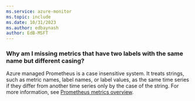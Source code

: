 ```yaml
---
ms.service: azure-monitor
ms.topic: include
ms.date: 10/31/2023
ms.author: edbaynash
author: EdB-MSFT
---
```


### Why am I missing metrics that have two labels with the same name but different casing?

Azure managed Prometheus is a case insensitive system. It treats strings, such as metric names, label names, or label values, as the same time series if they differ from another time series only by the case of the string. For more information, see [Prometheus metrics overview](/azure/azure-monitor/essentials/prometheus-metrics-overview#case-sensitivity).

